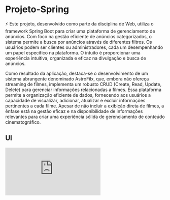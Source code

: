 # Projeto-Spring
⚡ Este projeto, desenvolvido como parte da disciplina de Web, utiliza o framework Spring Boot para criar uma plataforma de gerenciamento de anúncios. Com foco na gestão eficiente de anúncios categorizados, o sistema permite a busca por anúncios através de diferentes filtros. Os usuários podem ser clientes ou administradores, cada um desempenhando um papel específico na plataforma. O intuito é proporcionar uma experiência intuitiva, organizada e eficaz na divulgação e busca de anúncios.

Como resultado da aplicação, destaca-se o desenvolvimento de um sistema abrangente denominado AstroFilx, que, embora não ofereça streaming de filmes, implementa um robusto CRUD (Create, Read, Update, Delete) para gerenciar informações relacionadas a filmes. Essa plataforma permite a organização eficiente de dados, fornecendo aos usuários a capacidade de visualizar, adicionar, atualizar e excluir informações pertinentes a cada filme. Apesar de não incluir a exibição direta de filmes, a ênfase está na gestão eficaz e na disponibilidade de informações relevantes para criar uma experiência sólida de gerenciamento de conteúdo cinematográfico.

## UI 

![Telas](https://fv5-3.failiem.lv/down.php?i=ygey5qpm5v&view)
